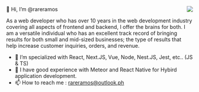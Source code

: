 <img align="right" src="https://github-readme-stats.vercel.app/api?username=rareramos&show_icons=true&icon_color=0366d6&text_color=24292e&bg_color=ffffff&hide_title=false" />
👋  Hi, I’m @rareramos

As a web developer who has over 10 years in the web development industry covering all aspects of frontend and backend, I offer the brains for both. I am a versatile individual who has an excellent track record of bringing results for both small and mid-sized businesses; the type of results that help increase customer inquiries, orders, and revenue.

- 🌱 I’m specialized with React, Next.JS, Vue, Node, Nest.JS, Jest, etc.. (JS & TS)
- 📱 I have good experience with Meteor and React Native for Hybird application development. 
- 📫 How to reach me : rareramos@outlook.ph

<!---
rareramos/rareramos is a ✨ special ✨ repository because its `README.md` (this file) appears on your GitHub profile.
You can click the Preview link to take a look at your changes.
--->
